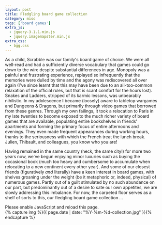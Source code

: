 ```yaml
---
layout: post
title: Fledgling board game collection
category: misc
tags: ['board games']
extra_js:
  - jquery-3.1.1.min.js
  - jquery.imagemapster.min.js
extra_css:
  - bgg.css
---
```


As a child, Scrabble was our family's board game of choice.
We were all well-read and had a sufficiently diverse vocabulary that games
could go down to the wire despite substantial differences in age.
Monopoly was a painful and frustrating experience, replayed so infrequently
that the memories were dulled by time and the agony was rediscovered all over
again (I've since learnt that this may have been due to an all-too-common
relaxation of the official rules, but that is scant comfort for the hours
lost).
Snakes and Ladders, stripped of its karmic lessons, was unbearably nihilistic.
In my adolescence I became (loosely) aware to tabletop wargames and Dungeons &
Dragons, but primarily through video games that borrowed from these genres.
Through my own failings, it took a relocation to Paris in my late twenties to
become exposed to the much richer variety of board games that are available,
populating entire bookshelves in friends' apartments and forming the primary
focus of entire afternoons and evenings.
They even made frequent appearances during working hours, thanks to the
seriousness with which the French treat the lunch break.
Julien, Thibault, and colleagues, you know who you are!

Having remained in the same country (heck, the same city!)
for more two years now, we've begun enjoying minor luxuries such as buying the
occasional book (much too heavy and cumbersome to accumulate when relocating
to a new continent every other year).
And some of our closest friends (figuratively *and* literally) have a keen
interest in board games, with shelves groaning under the weight (be it
metaphoric or, indeed, physical) of numerous games.
Partly out of a guilt stimulated by no such abundance on our part, but
predominantly out of a desire to sate our own appetites, we are slowly
addressing this imbalance.
For now, the carpeted floor serves as a shelf of sorts to this, our fledgling
board game collection ...

<noscript>
Please enable JavaScript and reload this page.
</noscript>

<div class="bgg">
  <div class="map">
    <map name="map">
      <area shape="poly" coords="40,210,190,208,200,550,50,550"
            href="#" id="172081"
            class="map-area" />
      <area shape="poly" coords="188,175,277,175,290,550,200,550"
            href="#" id="163412"
            class="map-area" />
      <area shape="poly" coords="280,155,355,155,365,550,290,550"
            href="#" id="131835"
            class="map-area" />
      <area shape="poly" coords="350,45,440,45,445,550,365,550"
            href="#" id="320"
            class="map-area" />
      <area shape="poly" coords="440,35,575,35,570,558,445,555"
            href="#" id="822"
            class="map-area" />
      <area shape="poly" coords="575,35,685,35,680,550,570,545"
            href="#" id="39856"
            class="map-area" />
      <area shape="poly" coords="685,35,840,40,825,550,680,550"
            href="#" id="155821"
            class="map-area" />
      <area shape="poly"
            coords="845,2,990,2,955,550,825,550,840,40,800,40"
            href="#" id="42215"
            class="map-area" />
    </map>
    {% capture img %}{{ page.date | date: "%Y-%m-%d-collection.jpg" }}{% endcapture %}
    <img usemap="#map" id="img-map" src="{{ site.baseurl }}{{ site.url_img }}/{{ img }}" alt="">
  </div>
</div>

<script type="text/javascript" src="{{ site.baseurl }}{{ site.url_js }}/bgg.js"></script>
<script type="text/javascript">
    BGG.load({
        img_map: "#img-map",
        username: "2bago",
        userid: 1451771,
        show_on_hover: false,
    });
</script>

